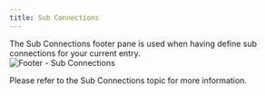 ```yaml
---
title: Sub Connections
---
```

The Sub Connections footer pane is used when having define sub connections for your current entry.  
![Footer - Sub Connections](https://webdevolutions.azureedge.net/docs/en/rdm/mac/clip6022.png) 

Please refer to the Sub Connections topic for more information. 

